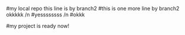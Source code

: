 #my local repo
this line is by branch2
#this is one more line by branch2
okkkkk
/n
#yessssssss
/n
#okkk

#my project is ready now!